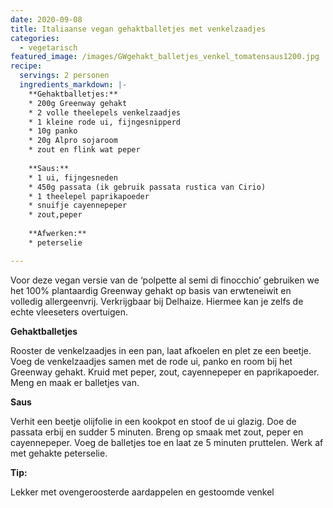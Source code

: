 ```yaml
---
date: 2020-09-08
title: Italiaanse vegan gehaktballetjes met venkelzaadjes
categories:
  - vegetarisch
featured_image: /images/GWgehakt_balletjes_venkel_tomatensaus1200.jpg
recipe:
  servings: 2 personen
  ingredients_markdown: |-
    **Gehaktballetjes:**
    * 200g Greenway gehakt
    * 2 volle theelepels venkelzaadjes
    * 1 kleine rode ui, fijngesnipperd
    * 10g panko
    * 20g Alpro sojaroom
    * zout en flink wat peper
   
    **Saus:**
    * 1 ui, fijngesneden
    * 450g passata (ik gebruik passata rustica van Cirio)
    * 1 theelepel paprikapoeder
    * snuifje cayennepeper
    * zout,peper
  
    **Afwerken:**
    * peterselie 

---
```

Voor deze vegan versie van de ‘polpette al semi di finocchio’ gebruiken we het 100% plantaardig Greenway gehakt op basis van erwteneiwit en volledig allergeenvrij. Verkrijgbaar bij Delhaize. Hiermee kan je zelfs de echte vleeseters overtuigen.

<!--more-->

**Gehaktballetjes**

Rooster de venkelzaadjes in een pan, laat afkoelen en plet ze een beetje.
Voeg de venkelzaadjes samen met de rode ui, panko en room bij het Greenway gehakt.
Kruid met peper, zout, cayennepeper en paprikapoeder.
Meng en maak er balletjes van.


**Saus**

Verhit een beetje olijfolie in een kookpot en stoof de ui glazig.
Doe de passata erbij en sudder 5 minuten.
Breng op smaak met zout, peper en cayennepeper.
Voeg de balletjes toe en laat ze 5 minuten pruttelen.
Werk af met gehakte peterselie.

<b>Tip: </b>

Lekker met ovengeroosterde aardappelen en gestoomde venkel

